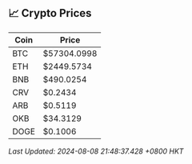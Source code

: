 ## 📈 Crypto Prices

| Coin | Price |
| ---- | ----- |
| BTC | $57304.0998 |
| ETH | $2449.5734 |
| BNB | $490.0254 |
| CRV | $0.2434 |
| ARB | $0.5119 |
| OKB | $34.3129 |
| DOGE | $0.1006 |

_Last Updated: 2024-08-08 21:48:37.428 +0800 HKT_